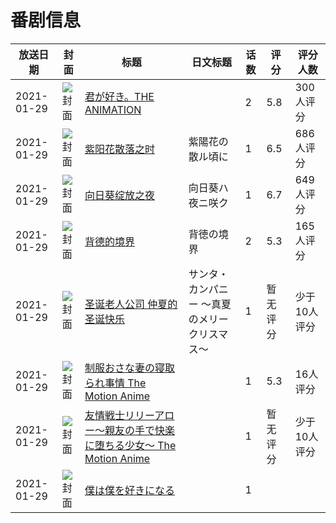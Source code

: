 # 番剧信息

|放送日期|封面|标题|日文标题|话数|评分|评分人数|
|---|---|---|---|---|---|---|
|2021-01-29|![封面](https://bangumi.tv/img/no_icon_subject.png)|[君が好き。THE ANIMATION](https://bangumi.tv/subject/319126)||2|5.8|300人评分|
|2021-01-29|![封面](https://bangumi.tv/img/no_icon_subject.png)|[紫阳花散落之时](https://bangumi.tv/subject/323682)|紫陽花の散ル頃に|1|6.5|686人评分|
|2021-01-29|![封面](https://bangumi.tv/img/no_icon_subject.png)|[向日葵绽放之夜](https://bangumi.tv/subject/323684)|向日葵ハ夜ニ咲ク|1|6.7|649人评分|
|2021-01-29|![封面](https://bangumi.tv/img/no_icon_subject.png)|[背德的境界](https://bangumi.tv/subject/326875)|背徳の境界|2|5.3|165人评分|
|2021-01-29|![封面](https://lain.bgm.tv/pic/cover/c/6d/cb/327306_D5Tvn.jpg)|[圣诞老人公司 仲夏的圣诞快乐](https://bangumi.tv/subject/327306)|サンタ・カンパニー 〜真夏のメリークリスマス〜|1|暂无评分|少于10人评分|
|2021-01-29|![封面](https://bangumi.tv/img/no_icon_subject.png)|[制服おさな妻の寝取られ事情 The Motion Anime](https://bangumi.tv/subject/334664)||1|5.3|16人评分|
|2021-01-29|![封面](https://bangumi.tv/img/no_icon_subject.png)|[友情戦士リリーアロー～親友の手で快楽に堕ちる少女～ The Motion Anime](https://bangumi.tv/subject/354297)||1|暂无评分|少于10人评分|
|2021-01-29|![封面](https://lain.bgm.tv/pic/cover/c/4f/91/381783_IYmN1.jpg)|[僕は僕を好きになる](https://bangumi.tv/subject/381783)||1|||
